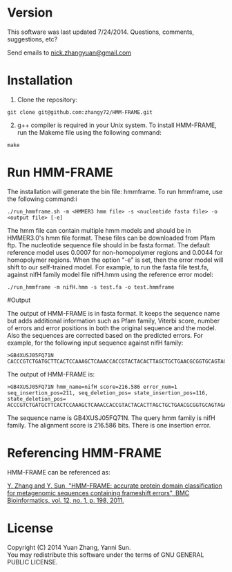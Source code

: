# Version

This software was last updated 7/24/2014. Questions, comments, suggestions, etc?    

Send emails to nick.zhangyuan@gmail.com  

# Installation

1. Clone the repository:   

`git clone git@github.com:zhangy72/HMM-FRAME.git`  

2. g++ compiler is required in your Unix system. To install HMM-FRAME, run the Makeme file using the following command:  

`make`

# Run HMM-FRAME

The installation will generate the bin file: hmmframe. To run hmmframe, use the following command:i  

`./run_hmmframe.sh -m <HMMER3 hmm file> -s <nucleotide fasta file> -o <output file> [-e]`

The hmm file can contain multiple hmm models and should be in HMMER3.0's hmm file format. These files can be downloaded from Pfam ftp. The nucleotide sequence file should in be fasta format. The default reference model uses 0.0007 for non-homopolymer regions and 0.0044 for homopolymer regions. When the option "-e" is set, then the error model will shift to our self-trained model. For example, to run the fasta file test.fa, against nifH family model file nifH.hmm using the reference error model:  

`./run_hmmframe -m nifH.hmm -s test.fa -o test.hmmframe`
 
#Output

The output of HMM-FRAME is in fasta format. It keeps the sequence name but adds additional information such as Pfam family, Viterbi score, number of errors and error positions in both the original sequence and the model. Also the sequences are corrected based on the predicted errors. For example, for the following input sequence against nifH family:  

```
>GB4XUSJ05FQ71N
CACCCGTCTGATGCTTCACTCCAAAGCTCAAACCACCGTACTACACTTAGCTGCTGAACGCGGTGCAGTAGAAGACTTAGAACTCCACGAAGTAATGTTGACCGGTTTCCGTGGCGTTAAGTGCGTAGAATCTGGTGGTCCAGAACCCGGTGTAGGTTGCGCCGGTCGTGGTATCATCACCGCCATTAACTTCTTAGAAGAAAACGGCGCTTTACCAAGACCTAGACTTCGTATCCTACGACGTATTGGGTGACGTTGTATGTGGTGGTTTCGCTATGCCTATCCGTGAAGGTAAAGCACAAGAAATCTACATCGTTACC
```

The output of HMM-FRAME is:  
```
>GB4XUSJ05FQ71N hmm_name=nifH score=216.586 error_num=1 seq_insertion_pos=211, seq_deletion_pos= state_insertion_pos=116, state_deletion_pos=
ACCCGTCTGATGCTTCACTCCAAAGCTCAAACCACCGTACTACACTTAGCTGCTGAACGCGGTGCAGTAGAAGACTTAGAACTCCACGAAGTAATGTTGACCGGTTTCCGTGGCGTTAAGTGCGTAGAATCTGGTGGTCCAGAACCCGGTGTAGGTTGCGCCGGTCGTGGTATCATCACCGCCATTAACTTCTTAGAAGAAAACGGCGCTTACCAAGACCTAGACTTCGTATCCTACGACGTATTGGGTGACGTTGTATGTGGTGGTTTCGCTATGCCTATCCGTGAAGGTAAAGCACAAGAAATCTACATCGTTACC
```
The sequence name is GB4XUSJ05FQ71N. The query hmm family is nifH family. The alignment score is 216.586 bits. There is one insertion error.

# Referencing HMM-FRAME

HMM-FRAME can be referenced as: 
 
<a href='http://www.biomedcentral.com/1471-2105/12/198'>Y. Zhang and Y. Sun, "HMM-FRAME: accurate protein domain classification for metagenomic sequences containing frameshift errors", BMC Bioinformatics, vol. 12, no. 1, p. 198, 2011.</a>

# License

Copyright (C) 2014 Yuan Zhang, Yanni Sun.  
You may redistribute this software under the terms of GNU GENERAL PUBLIC LICENSE.

